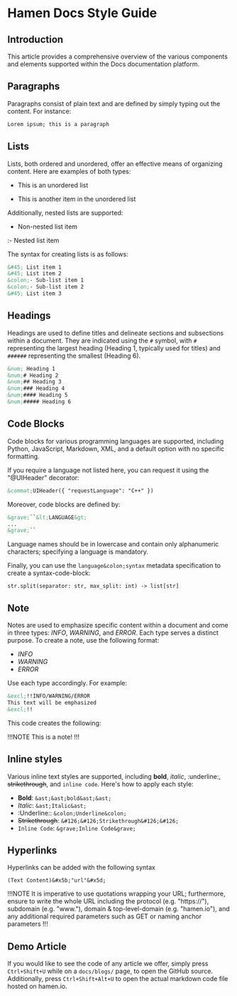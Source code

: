 <doc style="display: none;">
    title: Hamen Docs Style Guide
    titleID: hamen-docs-style-guide
    description: ...
    type: Blog
    tags: ...
    author: Daniel Hamen
    authorID: danielhamen
    date: 2023-08-14
    url: blogs/@private/docs-style-guide
    category: ...
    categorySlug: ...
</doc>

# Hamen Docs Style Guide

## Introduction

This article provides a comprehensive overview of the various components and elements supported within the Docs documentation platform.

## Paragraphs

Paragraphs consist of plain text and are defined by simply typing out the content. For instance:

```markdown
Lorem ipsum; this is a paragraph
```

## Lists

Lists, both ordered and unordered, offer an effective means of organizing content. Here are examples of both types:

- This is an unordered list

- This is another item in the unordered list

Additionally, nested lists are supported:

- Non-nested list item

:- Nested list item

The syntax for creating lists is as follows:

```markdown
&#45; List item 1
&#45; List item 2
&colon;- Sub-list item 1
&colon;- Sub-list item 2
&#45; List item 3
```

## Headings

Headings are used to define titles and delineate sections and subsections within a document. They are indicated using the `#` symbol, with `#` representing the largest heading (Heading 1, typically used for titles) and `######` representing the smallest (Heading 6).

```markdown
&num; Heading 1
&num;# Heading 2
&num;## Heading 3
&num;### Heading 4
&num;#### Heading 5
&num;##### Heading 6
```

## Code Blocks

Code blocks for various programming languages are supported, including Python, JavaScript, Markdown, XML, and a default option with no specific formatting.

If you require a language not listed here, you can request it using the "@UIHeader" decorator:

```markdown
&commat;UIHeader({ "requestLanguage": "C++" })
```

Moreover, code blocks are defined by:
```markdown
&grave;``&lt;LANGUAGE&gt;
...
&grave;``
```
Language names should be in lowercase and contain only alphanumeric characters; specifying a language is mandatory.

Finally, you can use the `language&colon;syntax` metadata specification to create a syntax-code-block:

```python:syntax
str.split(separator: str, max_split: int) -> list[str]
```

## Note

Notes are used to emphasize specific content within a document and come in three types: *INFO*, *WARNING*, and *ERROR*. Each type serves a distinct purpose. To create a note, use the following format:

- *INFO*
- *WARNING*
- *ERROR*

Use each type accordingly. For example:

```markdown
&excl;!!INFO/WARNING/ERROR
This text will be emphasized
&excl;!!
```

This code creates the following:

!!!NOTE
This is a note!
!!!


## Inline styles

Various inline text styles are supported, including **bold**, *italic*, :underline:, ~~strikethrough~~, and `inline code`. Here's how to apply each style:

- **Bold**: `&ast;&ast;bold&ast;&ast;`
- *Italic*: `&ast;Italic&ast;`
- :Underline:: `&colon;Underline&colon;`
- ~~Strikethrough~~: `&#126;&#126;Strikethrough&#126;&#126;`
- `Inline Code`: `&grave;Inline Code&grave;`

## Hyperlinks

Hyperlinks can be added with the following syntax

```markdown:syntax
(Text Content)&#x5b;"url"&#x5d;
```

!!!NOTE
It is imperative to use quotations wrapping your URL; furthermore, ensure to write the whole URL including the protocol (e.g. "https://"), subdomain (e.g. "www."), domain & top-level-domain (e.g. "hamen.io"), and any additional required parameters such as GET or naming anchor parameters
!!!

## Demo Article

If you would like to see the code of any article we offer, simply press `Ctrl+Shift+U` while on a `docs/blogs/` page, to open the GitHub source. Additionally, press `Ctrl+Shift+Alt+U` to open the actual markdown code file hosted on hamen.io.
